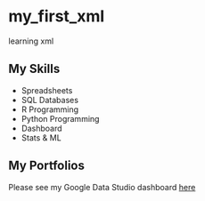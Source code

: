 # my_first_xml
learning xml

## My Skills
- Spreadsheets
- SQL Databases
- R Programming
- Python Programming
- Dashboard
- Stats & ML

## My Portfolios
Please see my Google Data Studio dashboard [here](https://www.google.com)
